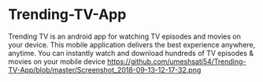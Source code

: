 # Trending-TV-App
Trending TV is an android app for watching TV episodes and movies on your device. This mobile application delivers the best experience anywhere, anytime. You can instantly watch and download hundreds of TV episodes &amp; movies on your mobile device
https://github.com/umeshsati54/Trending-TV-App/blob/master/Screenshot_2018-09-13-12-17-32.png
